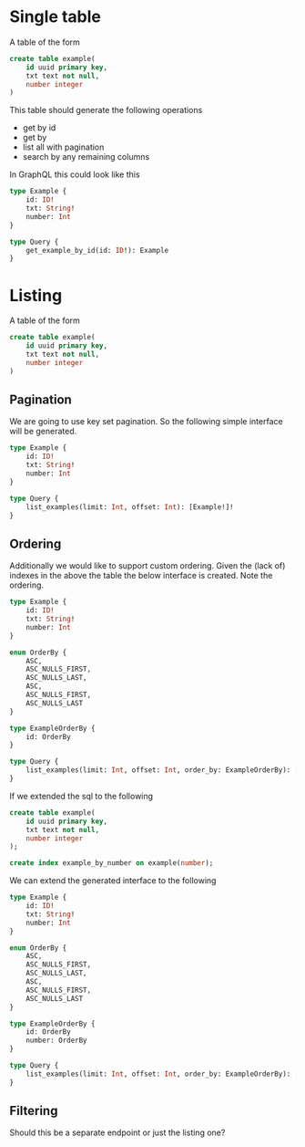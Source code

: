 # Single table

A table of the form 

```sql
create table example(
    id uuid primary key,
    txt text not null,
    number integer
)
```

This table should generate the following operations

- get by id
- get by <any unique column>
- list all with pagination
- search by any remaining columns

In GraphQL this could look like this

```graphql
type Example {
    id: ID!
    txt: String!
    number: Int
}

type Query {
    get_example_by_id(id: ID!): Example
}
```
# Listing

A table of the form

```sql
create table example(
    id uuid primary key,
    txt text not null,
    number integer
)
```

## Pagination

We are going to use key set pagination. So the following simple interface will be generated.

```graphql
type Example {
    id: ID!
    txt: String!
    number: Int
}

type Query {
    list_examples(limit: Int, offset: Int): [Example!]!
}
```

## Ordering

Additionally we would like to support custom ordering. Given the (lack of) indexes in the above the table the below interface is created. Note the ordering.

```graphql
type Example {
    id: ID!
    txt: String!
    number: Int
}

enum OrderBy {
    ASC,
    ASC_NULLS_FIRST,
    ASC_NULLS_LAST,
    ASC,
    ASC_NULLS_FIRST,
    ASC_NULLS_LAST
}

type ExampleOrderBy {
    id: OrderBy
}

type Query {
    list_examples(limit: Int, offset: Int, order_by: ExampleOrderBy): [Example!]!
}
```

If we extended the sql to the following

```sql
create table example(
    id uuid primary key,
    txt text not null,
    number integer
);

create index example_by_number on example(number);
```

We can extend the generated interface to the following

```graphql
type Example {
    id: ID!
    txt: String!
    number: Int
}

enum OrderBy {
    ASC,
    ASC_NULLS_FIRST,
    ASC_NULLS_LAST,
    ASC,
    ASC_NULLS_FIRST,
    ASC_NULLS_LAST
}

type ExampleOrderBy {
    id: OrderBy
    number: OrderBy
}

type Query {
    list_examples(limit: Int, offset: Int, order_by: ExampleOrderBy): [Example!]!
}
```

## Filtering

Should this be a separate endpoint or just the listing one?